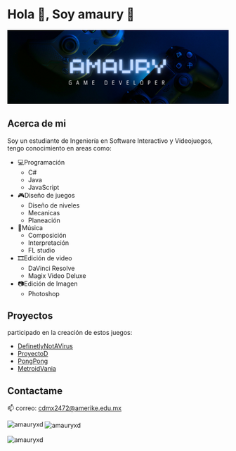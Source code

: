 # Hola 👋, Soy amaury 🐢
![Encabezado](./img/pg1.png)
## Acerca de mi
Soy un estudiante de Ingeniería en Software Interactivo y Videojuegos, tengo conocimiento en areas como:
 - 💻Programación
    - C#
    - Java
    - JavaScript
 - 🎮Diseño de juegos
    - Diseño de niveles
    - Mecanicas
    - Planeación
 - 🎹Música
    - Composición
    - Interpretación
    - FL studio 
 - 🎞️Edición de video
    - DaVinci Resolve 
    - Magix Video Deluxe
 - 📷Edición de Imagen
    - Photoshop
## Proyectos
 participado en la creación de estos juegos:
 - [DefinetlyNotAVirus](https://github.com/amauryxd/DefinitlyNotAVirus-nadasospechoso-)
 - [ProyectoD](https://github.com/amauryxd/ProyectoD)
 - [PongPong](https://github.com/amauryxd/pongxdxd)
 - [MetroidVania](https://github.com/amauryxd/MetroidvaniaAmaury)

## Contactame
📫 correo: cdmx2472@amerike.edu.mx

<p><img align="left" src="https://github-readme-stats.vercel.app/api/top-langs?username=amauryxd&show_icons=true&locale=en&layout=compact&theme=tokyonight" alt="amauryxd" /></p>
<p>&nbsp;<img align="center" src="https://github-readme-stats.vercel.app/api?username=amauryxd&show_icons=true&locale=en&theme=tokyonight" alt="amauryxd" /></p>
<p><img align="center" src="https://github-readme-streak-stats.herokuapp.com/?user=amauryxd&theme=tokyonight" alt="amauryxd" /></p>